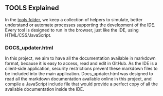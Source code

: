 ## TOOLS Explained

In the [tools folder](https://github.com/RetroAppleJS/AppleII-IDE/tree/main/tools), we keep a collection of helpers to simulate, better understand or automate processes supporting the development of the IDE.  Every tool is designed to run in the browser, just like the IDE, using HTML/CSS/JavaScript.

### DOCS_updater.html

In this project, we aim to have all the documentation available in markdown format, because it is easy to access, read and edit in GitHub.  As the IDE is a client-side application, security restrictions prevent these markdown files to be included into the main application.  Docs_updater.html was designed to read all the markdown documentation available online in this project, and compile a JavaScript include file that would provide a perfect copy of all the available documentation inside the IDE.
